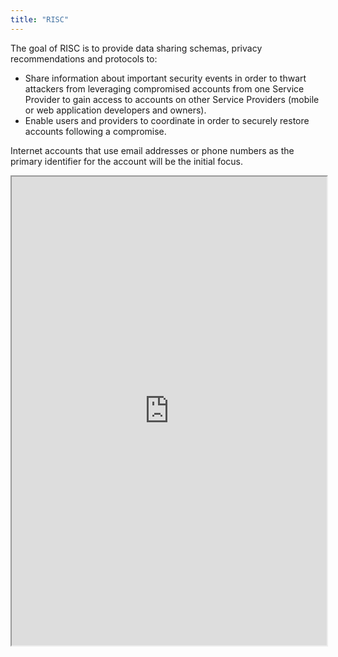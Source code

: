 ```yaml
---
title: "RISC"
---
```


The goal of RISC is to provide data sharing schemas, privacy recommendations and protocols to:
* Share information about important security events in order to thwart attackers from leveraging compromised accounts from one Service Provider to gain access to accounts on other Service Providers (mobile or web application developers and owners).
* Enable users and providers to coordinate in order to securely restore accounts following a compromise.

Internet accounts that use email addresses or phone numbers as the primary identifier for the account will be the initial focus.

<iframe height="750" width="100%" src="https://ewelton.github.io/ktest/wiki.html#RISC"></iframe>
